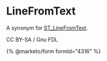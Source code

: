 # LineFromText

A synonym for [ST\_LineFromText](st_linefromtext.md).

CC BY-SA / Gnu FDL

{% @marketo/form formId="4316" %}
